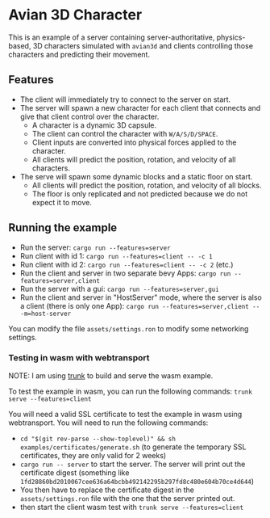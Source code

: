 # Avian 3D Character

This is an example of a server containing server-authoritative, physics-based, 3D characters simulated with `avian3d` and clients controlling those characters and predicting their movement.

## Features

* The client will immediately try to connect to the server on start.
* The server will spawn a new character for each client that connects and give that client control over the character.
  * A character is a dynamic 3D capsule.
  * The client can control the character with `W/A/S/D/SPACE`.
  * Client inputs are converted into physical forces applied to the character.
  * All clients will predict the position, rotation, and velocity of all characters.
* The serve will spawn some dynamic blocks and a static floor on start.
  * All clients will predict the position, rotation, and velocity of all blocks.
  * The floor is only replicated and not predicted because we do not expect it to move.

## Running the example

- Run the server: `cargo run --features=server`
- Run client with id 1: `cargo run --features=client -- -c 1`
- Run client with id 2: `cargo run --features=client -- -c 2` (etc.)
- Run the client and server in two separate bevy Apps: `cargo run --features=server,client`
- Run the server with a gui: `cargo run --features=server,gui`
- Run the client and server in "HostServer" mode, where the server is also a client (there is only one App): `cargo run --features=server,client -- -m=host-server`

You can modify the file `assets/settings.ron` to modify some networking settings.

### Testing in wasm with webtransport

NOTE: I am using [trunk](https://trunkrs.dev/) to build and serve the wasm example.

To test the example in wasm, you can run the following commands: `trunk serve --features=client`

You will need a valid SSL certificate to test the example in wasm using webtransport. You will need to run the following
commands:

- `cd "$(git rev-parse --show-toplevel)" && sh examples/certificates/generate.sh` (to generate the temporary SSL
  certificates, they are only valid for 2 weeks)
- `cargo run -- server` to start the server. The server will print out the certificate digest (something
  like `1fd28860bd2010067cee636a64bcbb492142295b297fd8c480e604b70ce4d644`)
- You then have to replace the certificate digest in the `assets/settings.ron` file with the one that the server printed
  out.
- then start the client wasm test with `trunk serve --features=client`
